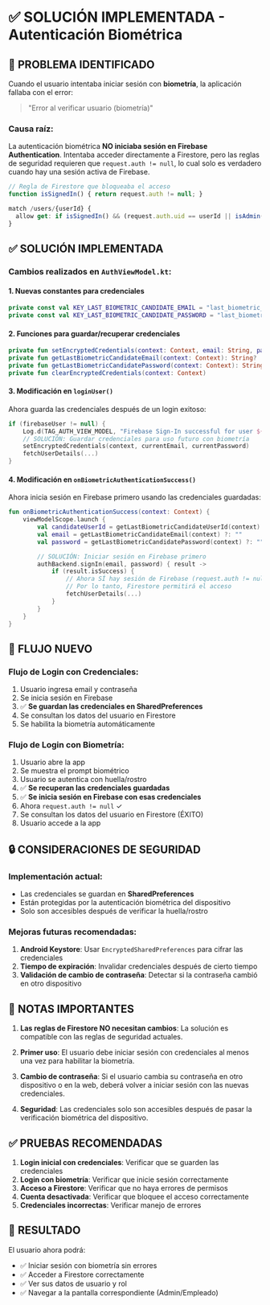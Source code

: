 # ✅ SOLUCIÓN IMPLEMENTADA - Autenticación Biométrica

## 🔴 PROBLEMA IDENTIFICADO

Cuando el usuario intentaba iniciar sesión con **biometría**, la aplicación fallaba con el error:
> "Error al verificar usuario (biometría)"

### Causa raíz:
La autenticación biométrica **NO iniciaba sesión en Firebase Authentication**. Intentaba acceder directamente a Firestore, pero las reglas de seguridad requieren que `request.auth != null`, lo cual solo es verdadero cuando hay una sesión activa de Firebase.

```javascript
// Regla de Firestore que bloqueaba el acceso
function isSignedIn() { return request.auth != null; }

match /users/{userId} {
  allow get: if isSignedIn() && (request.auth.uid == userId || isAdmin());
}
```

## ✅ SOLUCIÓN IMPLEMENTADA

### Cambios realizados en `AuthViewModel.kt`:

#### 1. **Nuevas constantes para credenciales**
```kotlin
private const val KEY_LAST_BIOMETRIC_CANDIDATE_EMAIL = "last_biometric_candidate_email"
private const val KEY_LAST_BIOMETRIC_CANDIDATE_PASSWORD = "last_biometric_candidate_password"
```

#### 2. **Funciones para guardar/recuperar credenciales**
```kotlin
private fun setEncryptedCredentials(context: Context, email: String, password: String)
private fun getLastBiometricCandidateEmail(context: Context): String?
private fun getLastBiometricCandidatePassword(context: Context): String?
private fun clearEncryptedCredentials(context: Context)
```

#### 3. **Modificación en `loginUser()`**
Ahora guarda las credenciales después de un login exitoso:
```kotlin
if (firebaseUser != null) {
    Log.d(TAG_AUTH_VIEW_MODEL, "Firebase Sign-In successful for user ${firebaseUser.uid}. Fetching details.")
    // SOLUCIÓN: Guardar credenciales para uso futuro con biometría
    setEncryptedCredentials(context, currentEmail, currentPassword)
    fetchUserDetails(...)
}
```

#### 4. **Modificación en `onBiometricAuthenticationSuccess()`**
Ahora inicia sesión en Firebase primero usando las credenciales guardadas:
```kotlin
fun onBiometricAuthenticationSuccess(context: Context) {
    viewModelScope.launch {
        val candidateUserId = getLastBiometricCandidateUserId(context)
        val email = getLastBiometricCandidateEmail(context) ?: ""
        val password = getLastBiometricCandidatePassword(context) ?: ""

        // SOLUCIÓN: Iniciar sesión en Firebase primero
        authBackend.signIn(email, password) { result ->
            if (result.isSuccess) {
                // Ahora SÍ hay sesión de Firebase (request.auth != null)
                // Por lo tanto, Firestore permitirá el acceso
                fetchUserDetails(...)
            }
        }
    }
}
```

## 🔄 FLUJO NUEVO

### Flujo de Login con Credenciales:
1. Usuario ingresa email y contraseña
2. Se inicia sesión en Firebase
3. ✅ **Se guardan las credenciales en SharedPreferences**
4. Se consultan los datos del usuario en Firestore
5. Se habilita la biometría automáticamente

### Flujo de Login con Biometría:
1. Usuario abre la app
2. Se muestra el prompt biométrico
3. Usuario se autentica con huella/rostro
4. ✅ **Se recuperan las credenciales guardadas**
5. ✅ **Se inicia sesión en Firebase con esas credenciales**
6. Ahora `request.auth != null` ✓
7. Se consultan los datos del usuario en Firestore (ÉXITO)
8. Usuario accede a la app

## 🔒 CONSIDERACIONES DE SEGURIDAD

### Implementación actual:
- Las credenciales se guardan en **SharedPreferences**
- Están protegidas por la autenticación biométrica del dispositivo
- Solo son accesibles después de verificar la huella/rostro

### Mejoras futuras recomendadas:
1. **Android Keystore**: Usar `EncryptedSharedPreferences` para cifrar las credenciales
2. **Tiempo de expiración**: Invalidar credenciales después de cierto tiempo
3. **Validación de cambio de contraseña**: Detectar si la contraseña cambió en otro dispositivo

## 📝 NOTAS IMPORTANTES

1. **Las reglas de Firestore NO necesitan cambios**: La solución es compatible con las reglas de seguridad actuales.

2. **Primer uso**: El usuario debe iniciar sesión con credenciales al menos una vez para habilitar la biometría.

3. **Cambio de contraseña**: Si el usuario cambia su contraseña en otro dispositivo o en la web, deberá volver a iniciar sesión con las nuevas credenciales.

4. **Seguridad**: Las credenciales solo son accesibles después de pasar la verificación biométrica del dispositivo.

## ✅ PRUEBAS RECOMENDADAS

1. **Login inicial con credenciales**: Verificar que se guarden las credenciales
2. **Login con biometría**: Verificar que inicie sesión correctamente
3. **Acceso a Firestore**: Verificar que no haya errores de permisos
4. **Cuenta desactivada**: Verificar que bloquee el acceso correctamente
5. **Credenciales incorrectas**: Verificar manejo de errores

## 🎯 RESULTADO

El usuario ahora podrá:
- ✅ Iniciar sesión con biometría sin errores
- ✅ Acceder a Firestore correctamente
- ✅ Ver sus datos de usuario y rol
- ✅ Navegar a la pantalla correspondiente (Admin/Empleado)

